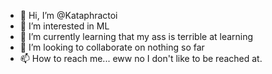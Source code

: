 - 👋 Hi, I’m @Kataphractoi
- 👀 I’m interested in ML 
- 🌱 I’m currently learning that my ass is terrible at learning
- 💞️ I’m looking to collaborate on nothing so far
- 📫 How to reach me... eww no I don't like to be reached at. 

<!---
Kataphractoi/Kataphractoi is a ✨ special ✨ repository because its `README.md` (this file) appears on your GitHub profile.
You can click the Preview link to take a look at your changes.
--->
